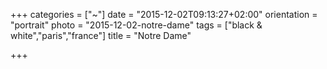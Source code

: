 +++
categories = ["~"]
date = "2015-12-02T09:13:27+02:00"
orientation = "portrait"
photo = "2015-12-02-notre-dame"
tags = ["black & white","paris","france"]
title = "Notre Dame"

+++
